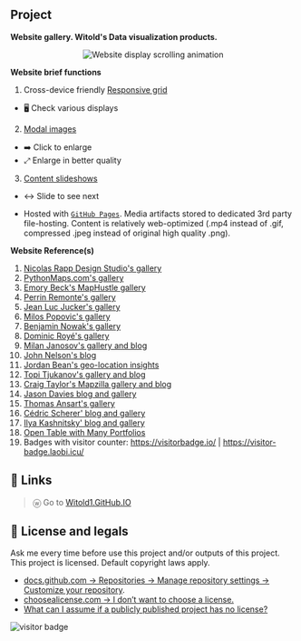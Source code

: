 ## Project
**Website gallery. Witold's Data visualization products.**

<p align="center">
  <img src="./assets/preview-animated-scrolling.gif" title="Website display scrolling animation" at="Scrolling Animation (Accessed: Oct/23)">
</p>

**Website brief functions**
1. Cross-device friendly [Responsive grid](https://www.w3schools.com/howto/howto_css_image_grid_responsive.asp)
  * 🖥️ Check various displays
2. [Modal images](https://www.w3schools.com/howto/howto_css_modal_images.asp)
  * ➡️ Click to enlarge
  * ⤢ Enlarge in better quality
3. [Content slideshows](https://www.w3schools.com/howto/howto_js_slideshow.asp)
  * ↔️ Slide to see next

* Hosted with [`GitHub Pages`](https://pages.github.com/). Media artifacts stored to dedicated 3rd party file-hosting. Content is relatively web-optimized (.mp4 instead of .gif, compressed .jpeg instead of original high quality .png).

**Website Reference(s)**
1. [Nicolas Rapp Design Studio's gallery](https://nicolasrapp.com/studio/)
1. [PythonMaps.com's gallery](https://www.pythonmaps.com/)
1. [Emory Beck's MapHustle gallery](https://www.maphustle.co.nz/)
1. [Perrin Remonte's gallery](https://www.perrinremonte.com/fraccueil)
1. [Jean Luc Jucker's gallery](https://www.jeanlucjucker.net/home)
1. [Milos Popovic's gallery](https://milospopovic.net/)
1. [Benjamin Nowak's gallery](https://bjnnowak.github.io/gis/map_gallery.html)
1. [Dominic Royé's gallery](https://dominicroye.github.io/en/)
1. [Milan Janosov's gallery and blog](https://www.janosov.com/)
1. [John Nelson's blog](https://adventuresinmapping.com/)
1. [Jordan Bean's geo-location insights](https://bean.consulting/blog)
1. [Topi Tjukanov's gallery and blog](https://tjukanov.org/)
1. [Craig Taylor's Mapzilla gallery and blog](https://mapzilla.co.uk/)
1. [Jason Davies blog and gallery](https://www.jasondavies.com/)
1. [Thomas Ansart's gallery](https://thomasansart.info/)
1. [Cédric Scherer' blog and gallery](https://www.cedricscherer.com/)
1. [Ilya Kashnitsky' blog and gallery](https://ikashnitsky.phd/)
1. [Open Table with Many Portfolios](https://docs.google.com/spreadsheets/d/1aLOpW2oQHw5r2vc70o8TiM5SJctR9TuH4a70d-ZtbXA/edit#gid=248793142)
1. Badges with visitor counter: https://visitorbadge.io/ | https://visitor-badge.laobi.icu/

## 📌 Links
> ⓦ Go to [Witold1.GitHub.IO](https://witold1.github.io/)

## 🐉 License and legals
Ask me every time before use this project and/or outputs of this project. This project is licensed. Default copyright laws apply.
* [docs.github.com -> Repositories -> Manage repository settings -> Customize your repository](https://docs.github.com/en/repositories/managing-your-repositorys-settings-and-features/customizing-your-repository/licensing-a-repository).
* [choosealicense.com -> I don’t want to choose a license.](https://choosealicense.com/no-permission/)
* [What can I assume if a publicly published project has no license?](https://opensource.stackexchange.com/questions/1720/what-can-i-assume-if-a-publicly-published-project-has-no-license)

<div><img src="123https://visitor-badge.laobi.icu/badge?page_id=witold1.github.io" alt="visitor badge"/></div>
